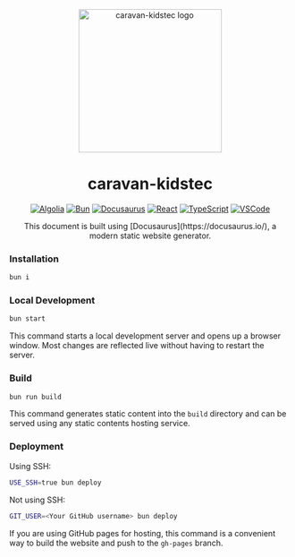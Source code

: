 <div align="center">
  <a href="https://caravan-kidstec.com/">
    <picture>
      <source srcset="./public/caravan-kidstec_logo.avif" media="(max-width: 600px)" height="128">
      <img src="./public/caravan-kidstec_logo.avif" alt="caravan-kidstec logo" height="256">
    </picture>
  </a>
  <h1>caravan-kidstec</h1>

  <a href="https://www.algolia.com/"><img src="https://img.shields.io/badge/algolia-003DFF?labelColor=000000&logo=algolia&style=for-the-badge" alt="Algolia"></a>
  <a href="https://bun.sh/"><img src="https://img.shields.io/badge/bun-FBF0DF?labelColor=000000&logo=bun&style=for-the-badge" alt="Bun"></a>
  <a href="https://docusaurus.io/"><img src="https://img.shields.io/badge/docusaurus-3ECC5F?labelColor=000000&logo=docusaurus&style=for-the-badge" alt="Docusaurus"></a>
  <a href="https://react.dev/"><img src="https://img.shields.io/badge/react-61DAFB?labelColor=000000&logo=react&style=for-the-badge" alt="React"></a>
  <a href="https://www.typescriptlang.org/"><img src="https://img.shields.io/badge/typescript-3178C6?labelColor=000000&logo=typescript&style=for-the-badge" alt="TypeScript"></a>
  <a href="https://code.visualstudio.com/"><img src="https://img.shields.io/badge/visual%20studio%20code-007ACC?labelColor=000000&style=for-the-badge" alt="VSCode"></a>
  
  <p>
    This document is built using [Docusaurus](https://docusaurus.io/), a modern static website generator.
  </p>
</div>

### Installation

```bash
bun i
```

### Local Development

```bash
bun start
```

This command starts a local development server and opens up a browser window. Most changes are reflected live without having to restart the server.

### Build

```bash
bun run build
```

This command generates static content into the `build` directory and can be served using any static contents hosting service.

### Deployment

Using SSH:

```bash
USE_SSH=true bun deploy
```

Not using SSH:

```bash
GIT_USER=<Your GitHub username> bun deploy
```

If you are using GitHub pages for hosting, this command is a convenient way to build the website and push to the `gh-pages` branch.
